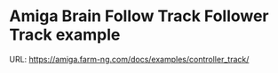 # Amiga Brain Follow Track Follower Track example

URL: https://amiga.farm-ng.com/docs/examples/controller_track/
